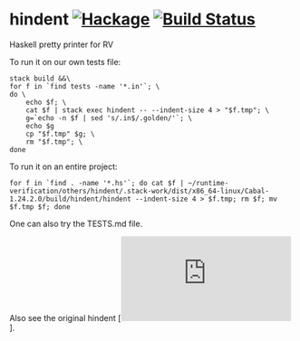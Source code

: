 # hindent [![Hackage](https://img.shields.io/hackage/v/hindent.svg?style=flat)](https://hackage.haskell.org/package/hindent) [![Build Status](https://travis-ci.org/commercialhaskell/hindent.png)](https://travis-ci.org/commercialhaskell/hindent)

Haskell pretty printer for RV

To run it on our own tests file:

```
stack build &&\
for f in `find tests -name '*.in'`; \
do \
    echo $f; \
    cat $f | stack exec hindent -- --indent-size 4 > "$f.tmp"; \
    g=`echo -n $f | sed 's/.in$/.golden/'`; \
    echo $g
    cp "$f.tmp" $g; \
    rm "$f.tmp"; \
done
```

To run it on an entire project:

```
for f in `find . -name '*.hs'`; do cat $f | ~/runtime-verification/others/hindent/.stack-work/dist/x86_64-linux/Cabal-1.24.2.0/build/hindent/hindent --indent-size 4 > $f.tmp; rm $f; mv $f.tmp $f; done
```

One can also try the TESTS.md file.

Also see the original hindent [![documentation](https://github.com/commercialhaskell/hindent/blob/master/README.md)].
